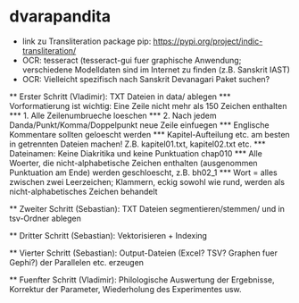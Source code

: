 # dvarapandita
* link zu Transliteration package pip: https://pypi.org/project/indic-transliteration/
* OCR: tesseract (tesseract-gui fuer graphische Anwendung; verschiedene Modelldaten sind im Internet zu finden (z.B. Sanskrit IAST) 
* OCR: Vielleicht spezifisch nach Sanskrit Devanagari Paket suchen? 

** Erster Schritt (Vladimir): TXT Dateien in data/ ablegen 
*** Vorformatierung ist wichtig: Eine Zeile nicht mehr als 150 Zeichen enthalten
*** 1. Alle Zeilenumbrueche loeschen 
*** 2. Nach jedem Danda/Punkt/Komma/Doppelpunkt neue Zeile einfuegen 
*** Englische Kommentare sollten geloescht werden
*** Kapitel-Aufteilung etc. am besten in getrennten Dateien machen! Z.B. kapitel01.txt, kapitel02.txt etc. 
*** Dateinamen: Keine Diakritika und keine Punktuation chap010
*** Alle Woerter, die nicht-alphabetische Zeichen enthalten (ausgenommen Punktuation am Ende) werden geschloescht, z.B. bh02_1
*** Wort = alles zwischen zwei Leerzeichen; Klammern, eckig sowohl wie rund, werden als nicht-alphabetisches Zeichen behandelt  

** Zweiter Schritt (Sebastian): TXT Dateien segmentieren/stemmen/ und in tsv-Ordner ablegen 

** Dritter Schritt (Sebastian): Vektorisieren + Indexing

** Vierter Schritt (Sebastian): Output-Dateien (Excel? TSV? Graphen fuer Gephi?) der Parallelen etc. erzeugen

** Fuenfter Schritt (Vladimir): Philologische Auswertung der Ergebnisse, Korrektur der Parameter, Wiederholung des Experimentes usw. 


